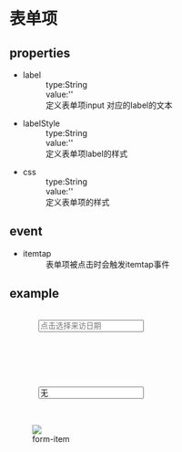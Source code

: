 <h1>表单项</h1>
<section>
  <h2>properties</h2>
  <ul>
    <li>
      <dl>
        <dt>label</dt>
        <dd>type:String<dd>
        <dd>value:''</dd>
        <dd>定义表单项input 对应的label的文本<dd>
      </dl>
    </li>
    <li>
      <dl>
        <dt>labelStyle</dt>
        <dd>type:String<dd>
        <dd>value:''</dd>
        <dd>定义表单项label的样式<dd>
      </dl>
    </li>
    <li>
      <dl>
        <dt>css</dt>
        <dd>type:String<dd>
        <dd>value:''</dd>
        <dd>定义表单项的样式<dd>
      </dl>
    </li>
  </ul>
</section>
<section>
 <h2>event</h2>
 <ul>
   <li>
     <dl>
       <dt>itemtap</dt>
       <dd>表单项被点击时会触发itemtap事件</dd>
     </dl>
   </li>
 </ul>
</section>
<section>
  <h2>example</h2>
  <pre>
    <form-item title="来访日期">
      <input slot="body" placeholder="点击选择来访日期"/>
      <model-icon type="link"></model-icon>
    </form-item>
    <form-item>
      <form-image title="故障照片"></form-image>
    </form-item>
    <form-item title="故障类型">
      <input slot="body" value="无"/>
    </form-item>
  </pre>
  <figure>
    <img src="https://chanelnumberfive.github.io/easy-open-door-components/images/form-item.png"/>
    <figcaption>form-item</figcaption>
  <figure>
</section>